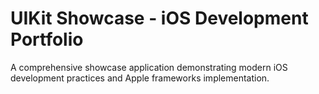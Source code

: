 # UIKit Showcase - iOS Development Portfolio

A comprehensive showcase application demonstrating modern iOS development practices and Apple frameworks implementation.
